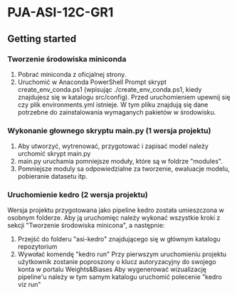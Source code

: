 # PJA-ASI-12C-GR1

## Getting started

### Tworzenie środowiska miniconda
1.	Pobrać miniconda z oficjalnej strony.
2.	Uruchomić w Anaconda PowerShell Prompt skrypt create_env_conda.ps1 (wpisując ./create_env_conda.ps1, kiedy znajdujesz się w katalogu src/config).
Przed uruchomieniem upewnij się czy plik environments.yml istnieje. W tym pliku znajdują się dane potrzebne do zainstalowania wymaganych pakietów w środowisku.

### Wykonanie głownego skryptu main.py (1 wersja projektu)
1. Aby utworzyć, wytrenować, przygotować i zapisać model należy urchomić skrypt main.py
2. main.py uruchamia pomniejsze moduły, które są w foldrze "modules".
3. Pomniejsze moduly sa odpowiedzialne za tworzenie, ewaluacje modelu, pobieranie datasetu itp.

### Uruchomienie kedro (2 wersja projektu)
Wersja projektu przygotowana jako pipeline kedro została umieszczona w osobnym folderze. Aby ją uruchomięc należy wykonać wszystkie kroki z sekcji "Tworzenie środowiska minicona", a następnie:
1. Przejść do folderu "asi-kedro" znajdującego się w głównym katalogu repozytorium
2. Wywołać komendę "kedro run"
Przy pierwszym uruchomieniu projektu użytkownik zostanie poproszony o klucz autoryzacyjny do swojego konta w portalu Weights&Biases
Aby wygenerować wizualizację pipeline'u należy w tym samym katalogu uruchomić polecenie "kedro viz run"
